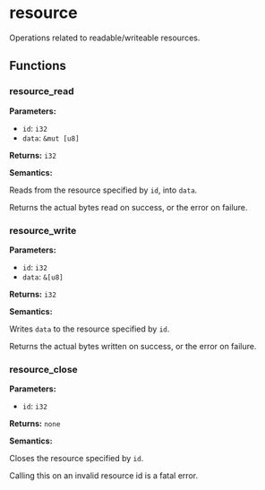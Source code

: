 # resource

Operations related to readable/writeable resources.

## Functions

### resource_read

**Parameters:**

- `id`: `i32`
- `data`: `&mut [u8]`

**Returns:** `i32`

**Semantics:**

Reads from the resource specified by `id`, into `data`.

Returns the actual bytes read on success, or the error on failure.

### resource_write

**Parameters:**

- `id`: `i32`
- `data`: `&[u8]`

**Returns:** `i32`

**Semantics:**

Writes `data` to the resource specified by `id`.

Returns the actual bytes written on success, or the error on failure.

### resource_close

**Parameters:**

- `id`: `i32`

**Returns:** `none`

**Semantics:**

Closes the resource specified by `id`.

Calling this on an invalid resource id is a fatal error.
